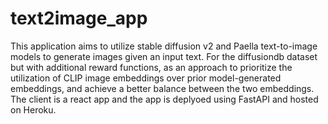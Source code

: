# text2image_app

This application aims to utilize stable diffusion v2 and Paella text-to-image models to generate images given an input text. For the diffusiondb dataset but with additional reward functions, as an approach to prioritize the utilization of CLIP image embeddings over prior model-generated embeddings, and achieve a better balance between the two embeddings. The client is a react app and the app is deplyoed using FastAPI and hosted on Heroku.
